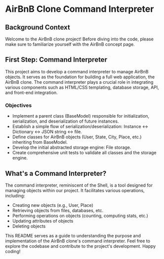 # AirBnB Clone Command Interpreter

## Background Context

Welcome to the AirBnB clone project! Before diving into the code, please make sure to familiarize yourself with the AirBnB concept page.

## First Step: Command Interpreter

This project aims to develop a command interpreter to manage AirBnB objects. It serves as the foundation for building a full web application, the AirBnB clone. The command interpreter plays a crucial role in integrating various components such as HTML/CSS templating, database storage, API, and front-end integration.

### Objectives

- Implement a parent class (BaseModel) responsible for initialization, serialization, and deserialization of future instances.
- Establish a simple flow of serialization/deserialization: Instance <-> Dictionary <-> JSON string <-> file.
- Define classes for AirBnB objects (User, State, City, Place, etc.) inheriting from BaseModel.
- Develop the initial abstracted storage engine: File storage.
- Create comprehensive unit tests to validate all classes and the storage engine.

## What's a Command Interpreter?

The command interpreter, reminiscent of the Shell, is a tool designed for managing objects within our project. It facilitates various operations, including:

- Creating new objects (e.g., User, Place)
- Retrieving objects from files, databases, etc.
- Performing operations on objects (counting, computing stats, etc.)
- Updating attributes of objects
- Deleting objects

This README serves as a guide to understanding the purpose and implementation of the AirBnB clone's command interpreter. Feel free to explore the codebase and contribute to the project's development. Happy coding!


